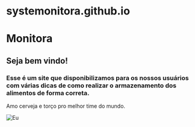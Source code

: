 # systemonitora.github.io

# Monitora
## Seja bem vindo!
### Esse é um site que disponibilizamos para os nossos usuários com várias dicas de como realizar o armazenamento dos alimentos de forma correta.

Amo cerveja e torço pro melhor time do mundo.

![Eu](https://lh3.googleusercontent.com/ByzjikspOzFZrOJLTdZhwDooFT44QMAyzV3JmnnkYXv-gwJLrksqp8E4co3IQNkx_q2O9UjHOZqQat1rpS4G1y4QOqggAlcxBsBZ1VLOZ5SBWPqQ_E7DRJa-EizceAkyh5xYoyRcwyZzTtzndfmbgwgeis0uYfFkzCDrTuX0wVd8OZ0OCtvm21JVbz3mplHUtmZKcpJv2w6rg9m6FA09WKr6w9Oc3w8J5xc_4pIcjVM9RPHlHWNUsftqaIZub7pjsv6hX-whIsnqcX4qqds987DLskAEK1SC4TMztMCvhk9duhjpJr-pD1XdTSbmXLJj8qfK50ejHVY4j8FMidJDaUdcpwkqmW8CQAqI-fC7MeeEVrDpcF3h8vDF85JgYcJdvWHtiKwK4uGR3kUhlW5JvKiOS6cEa4-mfLF2E8hpeWgQiPhWnR4fbSSb8Z7Hy6fqt1kv1WWvF6AsENJB_PWEETYejBXf0OjzqeEJMal9Ym0CVgTbs77VyHOeny4dI4UNnAfU1DcTLFztS8ZdpfltTBpkzcs0N8X8NDrBMXmiX6PEfeSOs2vYmKzQt_DuokgdSXY7dvhfF-QJuShpfi7-m_Ku1gPtI5Q2j4jbTGiszPFsDWXs8sxTFyVgGBSWEcMtktkZFCqQQ8Ovs9nKQB3IOW47ENVpBR0ELMjwA5oY8PQ88A_lcwHfHWqivU9F=w1010-h568-no?authuser=0)


